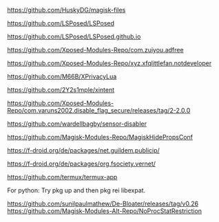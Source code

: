 https://github.com/HuskyDG/magisk-files

https://github.com/LSPosed/LSPosed

https://github.com/LSPosed/LSPosed.github.io

https://github.com/Xposed-Modules-Repo/com.zuiyou.adfree

https://github.com/Xposed-Modules-Repo/xyz.xfqlittlefan.notdeveloper

https://github.com/M66B/XPrivacyLua

https://github.com/2Y2s1mple/xintent

https://github.com/Xposed-Modules-Repo/com.varuns2002.disable_flag_secure/releases/tag/2-2.0.0

https://github.com/wardellbagby/sensor-disabler

https://github.com/Magisk-Modules-Repo/MagiskHidePropsConf

https://f-droid.org/de/packages/net.guildem.publicip/

https://f-droid.org/de/packages/org.fsociety.vernet/

https://github.com/termux/termux-app

For python:
Try pkg up and then pkg rei libexpat.

https://github.com/sunilpaulmathew/De-Bloater/releases/tag/v0.26
https://github.com/Magisk-Modules-Alt-Repo/NoProcStatRestriction
